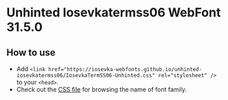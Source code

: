 # Unhinted Iosevkatermss06 WebFont 31.5.0

## How to use

- Add `<link href="https://iosevka-webfonts.github.io/unhinted-iosevkatermss06/IosevkaTermSS06-Unhinted.css" rel="stylesheet" />` to your `<head>`.
- Check out the [CSS file](./IosevkaTermSS06-Unhinted.css) for browsing the name of font family.
